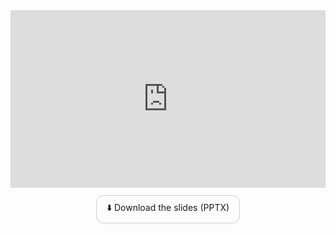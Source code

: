 <div class="slide-embed">
  <iframe
    src="https://uscedu-my.sharepoint.com/personal/mlgelman_usc_edu/_layouts/15/Doc.aspx?sourcedoc={31c106da-ec68-4a5f-956a-490d2b218f29}&action=embedview&wdAr=1.7777777777777777"
    frameborder="0"
    allowfullscreen
  ></iframe>
</div>


<div class="slide-actions">
  <a class="download-btn"
     href="https://raw.githubusercontent.com/mishkin101/ISE515-Solar-Panel-Risk-Project/main/USC_Solar_Panel_Final_Report.pdf"
     "
     target="_blank" rel="noopener">
    ⬇️ Download the slides (PPTX)
  </a>
</div>

<style>
  .slide-embed{position:relative;width:100%;max-width:1200px;margin:0 auto}
  .slide-embed::before{content:"";display:block;padding-top:56.25%}
  .slide-embed iframe{position:absolute;inset:0;width:100%;height:100%;border:0}
  .slide-actions{max-width:1200px;margin:0.75rem auto 0; text-align:center}
  .download-btn{display:inline-block;padding:.6rem 1rem;border:1px solid #ccc;
    border-radius:.75rem;text-decoration:none}
</style>

